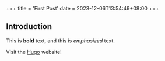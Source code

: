 +++
title = 'First Post'
date = 2023-12-06T13:54:49+08:00
+++

## Introduction

This is **bold** text, and this is *emphasized* text.

Visit the [Hugo](https://gohugo.io) website!
